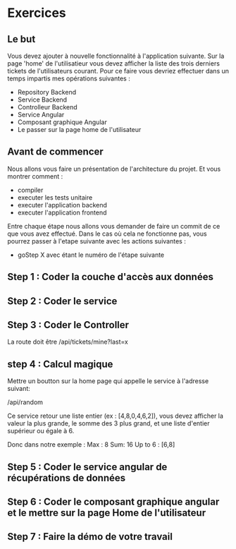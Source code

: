 # Exercices

## Le but

Vous devez ajouter à nouvelle fonctionnalité à l'application suivante.
Sur la page 'home' de l'utilisatieur vous devez afficher la liste des trois derniers tickets de l'utilisateurs courant.
Pour ce faire vous devriez effectuer dans un temps impartis mes opérations suivantes :
* Repository Backend 
* Service Backend
* Controlleur Backend
* Service Angular
* Composant graphique Angular
* Le passer sur la page home de l'utilisateur

## Avant de commencer

Nous allons vous faire un présentation de l'architecture du projet.
Et vous montrer comment :
* compiler
* executer les tests unitaire
* executer l'application backend
* executer l'application frontend
 
 Entre chaque étape nous allons vous demander de faire un commit de ce que vous avez effectué. Dans le cas où cela ne
 fonctionne pas, vous pourrez passer à l'etape suivante avec les actions suivantes :
 * goStep X avec étant le numéro de l'étape suivante
  
 
 ## Step 1 : Coder la couche d'accès aux données
 
 ## Step 2 : Coder le service
 
 ## Step 3 : Coder le Controller
 
 La route doit être /api/tickets/mine?last=x
 
 ## step 4 : Calcul magique
 
 Mettre un boutton sur la home page qui appelle le service à l'adresse suivant:

/api/random 
 
 Ce service retour une liste entier (ex : [4,8,0,4,6,2]), vous devez afficher la valeur la plus grande,
 le somme des 3 plus grand, et une liste d'entier supérieur ou égale à 6.
 
 Donc dans notre exemple : 
 Max : 8
 Sum: 16
 Up to 6 : [6,8] 
  
 
 ## Step 5 : Coder le service angular de récupérations de données
 
 ## Step 6 : Coder le composant graphique angular et le mettre sur la page Home de l'utilisateur
 
  ## Step 7 : Faire la démo de votre travail
  
   
 

